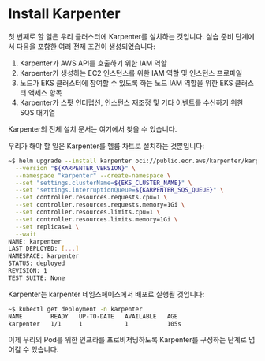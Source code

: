 # Install Karpenter

첫 번째로 할 일은 우리 클러스터에 Karpenter를 설치하는 것입니다. 실습 준비 단계에서 다음을 포함한 여러 전제 조건이 생성되었습니다:

1. Karpenter가 AWS API를 호출하기 위한 IAM 역할&#x20;
2. Karpenter가 생성하는 EC2 인스턴스를 위한 IAM 역할 및 인스턴스 프로파일&#x20;
3. 노드가 EKS 클러스터에 참여할 수 있도록 하는 노드 IAM 역할을 위한 EKS 클러스터 액세스 항목&#x20;
4. Karpenter가 스팟 인터럽션, 인스턴스 재조정 및 기타 이벤트를 수신하기 위한 SQS 대기열&#x20;

Karpenter의 전체 설치 문서는 여기에서 찾을 수 있습니다.

우리가 해야 할 일은 Karpenter를 헬름 차트로 설치하는 것뿐입니다:

```bash
~$ helm upgrade --install karpenter oci://public.ecr.aws/karpenter/karpenter \
  --version "${KARPENTER_VERSION}" \
  --namespace "karpenter" --create-namespace \
  --set "settings.clusterName=${EKS_CLUSTER_NAME}" \
  --set "settings.interruptionQueue=${KARPENTER_SQS_QUEUE}" \
  --set controller.resources.requests.cpu=1 \
  --set controller.resources.requests.memory=1Gi \
  --set controller.resources.limits.cpu=1 \
  --set controller.resources.limits.memory=1Gi \
  --set replicas=1 \
  --wait
NAME: karpenter
LAST DEPLOYED: [...]
NAMESPACE: karpenter
STATUS: deployed
REVISION: 1
TEST SUITE: None
```

Karpenter는 karpenter 네임스페이스에서 배포로 실행될 것입니다:

```bash
~$ kubectl get deployment -n karpenter
NAME        READY   UP-TO-DATE   AVAILABLE   AGE
karpenter   1/1     1            1           105s
```

이제 우리의 Pod를 위한 인프라를 프로비저닝하도록 Karpenter를 구성하는 단계로 넘어갈 수 있습니다.


